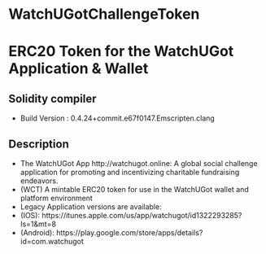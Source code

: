# WatchUGotChallengeToken
<h1>ERC20 Token for the WatchUGot Application & Wallet</h1>
<h2>Solidity compiler</h2>
<ul>
  <li>Build Version : 0.4.24+commit.e67f0147.Emscripten.clang</li>
</ul>
<h2>Description</h2>
<ul>
  <li>The WatchUGot App http://watchugot.online: A global social challenge application for promoting and incentivizing charitable fundraising endeavors.</li>
  <li>(WCT) A mintable ERC20 token for use in the WatchUGot wallet and platform environment</li>
  <li>Legacy Application versions are available:</li>
    <li>(IOS): https://itunes.apple.com/us/app/watchugot/id1322293285?ls=1&mt=8</li>
    <li>(Android): https://play.google.com/store/apps/details?id=com.watchugot</li>
</ul>
